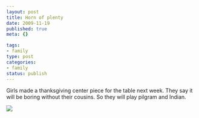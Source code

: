 ```yaml
--- 
layout: post
title: Horn of plenty
date: 2009-11-19
published: true
meta: {}

tags: 
- family
type: post
categories: 
- family
status: publish
---
```

Girls made a thanksgiving center piece for the table next week. They say it will be boring without their cousins.  So they will play pilgram and Indian.

[![](http://media.eick.us/2009/11/l_800_600_B1FA6EA6-743A-45BA-ACCE-02426BED32D4.jpeg)](http://media.eick.us/2009/11/l_800_600_B1FA6EA6-743A-45BA-ACCE-02426BED32D4.jpeg)

